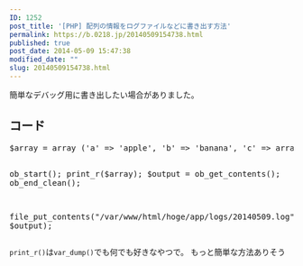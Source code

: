 ```yaml
---
ID: 1252
post_title: '[PHP] 配列の情報をログファイルなどに書き出す方法'
permalink: https://b.0218.jp/20140509154738.html
published: true
post_date: 2014-05-09 15:47:38
modified_date: ""
slug: 20140509154738.html
---
```

簡単なデバッグ用に書き出したい場合がありました。
<!--more-->
<h2>コード</h2>
<pre class="prettyprint linenums lang-php">$array = array ('a' => 'apple', 'b' => 'banana', 'c' => array ('x', 'y', 'z'));

ob_start();
print_r($array);
$output = ob_get_contents();
ob_end_clean();
 
file_put_contents("/var/www/html/hoge/app/logs/20140509.log", $output); </pre>

<code>print_r()</code>は<code>var_dump()</code>でも何でも好きなやつで。
<span class="text-muted">もっと簡単な方法ありそう</span>